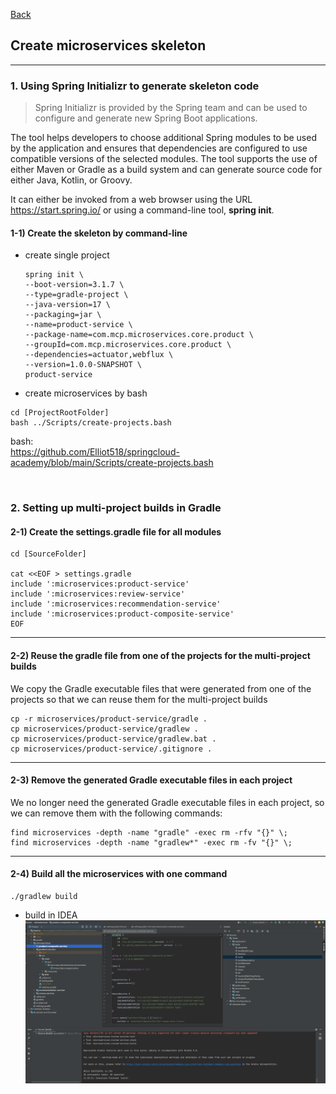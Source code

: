 [Back](README.md)

## Create microservices skeleton

<hr>


### 1. Using Spring Initializr to generate skeleton code

> Spring Initializr is provided by the Spring team and can be used to configure and 
generate new Spring Boot applications.

The tool helps developers to choose additional Spring modules 
to be used by the application and ensures that dependencies are configured to use compatible versions of the selected modules. The tool supports the use of either Maven or Gradle as a build system and can generate source code for either Java, Kotlin, or Groovy.

It can either be invoked from a web browser using the URL https://start.spring.io/ or using a command-line tool, **spring init**.

#### 1-1) Create the skeleton by command-line

- create single project
    ```shell
    spring init \
    --boot-version=3.1.7 \
    --type=gradle-project \
    --java-version=17 \
    --packaging=jar \
    --name=product-service \
    --package-name=com.mcp.microservices.core.product \
    --groupId=com.mcp.microservices.core.product \
    --dependencies=actuator,webflux \
    --version=1.0.0-SNAPSHOT \
    product-service
    ```

- create microservices by bash
```shell
cd [ProjectRootFolder]
bash ../Scripts/create-projects.bash
```

bash: <br>
https://github.com/Elliot518/springcloud-academy/blob/main/Scripts/create-projects.bash

&nbsp;




### 2. Setting up multi-project builds in Gradle

#### 2-1) Create the settings.gradle file for all modules

```shell
cd [SourceFolder]

cat <<EOF > settings.gradle
include ':microservices:product-service'
include ':microservices:review-service'
include ':microservices:recommendation-service'
include ':microservices:product-composite-service'
EOF
```
<hr>

#### 2-2) Reuse the gradle file from one of the projects for the multi-project builds

We copy the Gradle executable files that were generated from one of the projects so that we can reuse them for the multi-project builds
```shell
cp -r microservices/product-service/gradle .
cp microservices/product-service/gradlew .
cp microservices/product-service/gradlew.bat .
cp microservices/product-service/.gitignore .
```

<hr>

#### 2-3) Remove the generated Gradle executable files in each project

We no longer need the generated Gradle executable files in each project, so we can remove them with the following commands:
```shell
find microservices -depth -name "gradle" -exec rm -rfv "{}" \; 
find microservices -depth -name "gradlew*" -exec rm -fv "{}" \;
```

<hr>

#### 2-4) Build all the microservices with one command
```shell
./gradlew build
```

- build in IDEA
![build in IDEA](https://github.com/Elliot518/mcp-oss-tech/blob/main/backend/springcloud/multiple_gradle_projects.png?raw=true)

